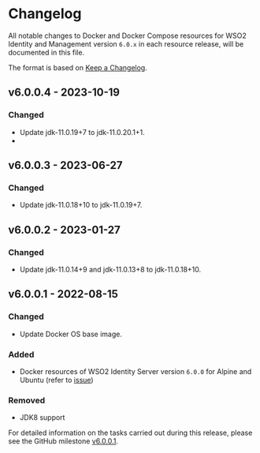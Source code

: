 # Changelog

All notable changes to Docker and Docker Compose resources for WSO2 Identity and Management version `6.0.x`
in each resource release, will be documented in this file.

The format is based on [Keep a Changelog](https://keepachangelog.com/en/1.0.0/).

## v6.0.0.4 - 2023-10-19

### Changed
- Update jdk-11.0.19+7 to jdk-11.0.20.1+1.
- 
## v6.0.0.3 - 2023-06-27

### Changed
- Update jdk-11.0.18+10 to jdk-11.0.19+7.

## v6.0.0.2 - 2023-01-27

### Changed
- Update jdk-11.0.14+9 and jdk-11.0.13+8 to jdk-11.0.18+10.

## v6.0.0.1 - 2022-08-15

### Changed
- Update Docker OS base image.

### Added

- Docker resources of WSO2 Identity Server version `6.0.0` for Alpine and Ubuntu (refer to [issue](https://github.com/wso2/docker-is/issues/238))

### Removed

- JDK8 support

For detailed information on the tasks carried out during this release, please see the GitHub milestone
[v6.0.0.1](https://github.com/wso2/docker-is/milestone/23).
